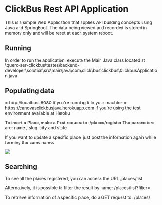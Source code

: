 # ClickBus Rest API Application

This is a simple Web Application that applies API building concepts using Java and SpringBoot.
The data being viewed and recorded is stored in memory only and will be reset at each system reboot.


## Running
In order to run the application, execute the Main Java class located at <project-dir>\quero-ser-clickbus\testes\backend-developer\solution\src\main\java\com\click\bus\clickbus\ClickbusApplication.java


## Populating data
<host> = http://localhost:8080                        if you're running it in your machine
<host> = https://canovasclickbusjava.herokuapp.com    if you're using the test environment available at Heroku

To insert a Place, make a Post request to <host>:/places/register
The parameters are:
name <required>, slug, city and state

If you want to update a specific place, just post the information again while forming the same name.


<img src="https://imgbbb.com/images/2020/01/22/postmanapiexample.png">

## Searching

To see all the places registered, you can access the URL <host>/places/list

Alternatively, it is possible to filter the result by name:
<host>/places/list?filter=<part of the name>

To retrieve information of a specific place, do a GET request to:
<host>/places/<exact place name>